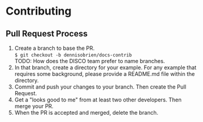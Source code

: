 # Contributing

## Pull Request Process

1. Create a branch to base the PR.<br>
`$ git checkout -b dennisobrien/docs-contrib`<br>
TODO: How does the DISCO team prefer to name branches.
1. In that branch, create a directory for your example. For any example that
requires some background, please provide a README.md file within the directory.
1. Commit and push your changes to your branch.  Then create the Pull Request.
1. Get a "looks good to me" from at least two other developers.  Then merge your PR.
1. When the PR is accepted and merged, delete the branch.


